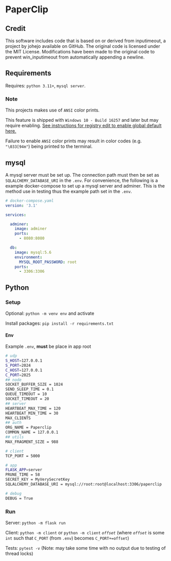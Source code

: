 # PaperClip

## Credit

This software includes code that is based on or derived from inputimeout, a project by johejo available on GitHub. The original code is licensed under the MIT License. Modifications have been made to the original code to prevent win_inputimeout from automatically appending a newline.

## Requirements

Requires: `python 3.11+`, `mysql server`.

### Note

This projects makes use of `ANSI` color prints.

This feature is shipped with `Windows 10 - Build 16257` and later but may require enabling. [See instructions for registry edit to enable global default here.](https://superuser.com/a/1300251)

Failure to enable `ANSI` color prints may result in color codes (e.g. `"\033[94m"`) being printed to the terminal.

## mysql

A mysql server must be set up. The connection path must then be set as `SQLALCHEMY_DATABASE_URI` in the `.env`. For convenience, the following is a example docker-compose to set up a mysql server and adminer. This is the method use in testing thus the example path set in the `.env`.

```yaml
# docker-compose.yaml
version: '3.1'

services:

  adminer:
    image: adminer
    ports:
      - 8080:8080

  db:
    image: mysql:5.6
    environment:
      MYSQL_ROOT_PASSWORD: root
    ports:
      - 3306:3306
```

## Python

### Setup

Optional: `python -m venv env` and activate

Install packages: `pip install -r requirements.txt`

#### Env

Example `.env`, **must** be place in app root

``` bash
# udp
S_HOST=127.0.0.1
S_PORT=2024
C_HOST=127.0.0.1
C_PORT=2025
## node
SOCKET_BUFFER_SIZE = 1024
SEND_SLEEP_TIME = 0.1
QUEUE_TIMEOUT = 10
SOCKET_TIMEOUT = 20
## server
HEARTBEAT_MAX_TIME = 120
HEARTBEAT_MIN_TIME = 30
MAX_CLIENTS
## auth
ORG_NAME = Paperclip
COMMON_NAME = 127.0.0.1
## utils
MAX_FRAGMENT_SIZE = 988

# client
TCP_PORT = 5000

# app
FLASK_APP=server
PRUNE_TIME = 58
SECRET_KEY = MyVerySecretKey
SQLALCHEMY_DATABASE_URI = mysql://root:root@localhost:3306/paperclip

# debug
DEBUG = True
```

### Run

Server: `python -m flask run`

Client: `python -m client` or `python -m client` *`offset`* (where *`offset`* is some `int` such that `C_PORT` (from `.env`) becomes `C_PORT+=offset`)

Tests: `pytest -v` (Note: may take some time with no output due to testing of thread locks)

